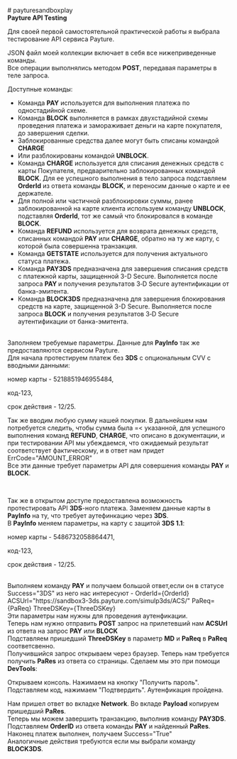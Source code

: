 <p># payturesandboxplay<br /><strong>Payture API Testing</strong> </p>
<p dir="auto">Для своей первой самостоятельной практической работы я выбрала тестирование API сервиса Payture.&nbsp;</p>
<p dir="auto">JSON файл моей коллекции включает в себя все нижеприведенные команды.<br />Все операции выполнялись методом&nbsp;<strong>POST</strong>, передавая параметры в теле запроса.</p>
<p>Доступные команды:</p>
<ul>
<li>Команда <strong>PAY</strong> используется для выполнения платежа по одностадийной схеме.</li>
<li>Команда <strong>BLOCK</strong> выполняется в рамках двухстадийной схемы проведения платежа и замораживает деньги на карте покупателя, до завершения сделки.</li>
<li>Заблокированные средства далее могут быть списаны командой <strong>CHARGE</strong></li>
<li>Или разблокированы командой <strong>UNBLOCK</strong>.</li>
<li>Команда <strong>CHARGE</strong> используется для списания денежных средств с карты Покупателя, предварительно заблокированных командой <strong>BLOCK</strong>. Для ее успешного выполнения в тело запроса подставляем <strong>OrderId</strong> из ответа команды <strong>BLOCK</strong>, и переносим данные о карте и ее держателе.</li>
<li>Для полной или частичной разблокировки суммы, ранее заблокированной на карте клиента используем команду <strong>UNBLOCK</strong>, подставляя <strong>OrderId</strong>, тот же самый что блокировался в команде <strong>BLOCK</strong>.</li>
<li>Команда <strong>REFUND</strong> используется для возврата денежных средств, списанных командой <strong>PAY</strong> или <strong>CHARGE</strong>, обратно на ту же карту, с которой была совершенна транзакция.</li>
<li>Команда <strong>GETSTATE</strong> используется для получения актуального статуса платежа.</li>
<li>Команда <strong>PAY3DS</strong> предназначена для завершения списания средств с платежной карты, защищенной 3-D Secure. Выполняется после запроса <strong>PAY </strong>и получения результатов&nbsp;3‑D Secure аутентификации от банка-эмитента.</li>
<li>Команда <strong>BLOCK3DS</strong> предназначена для завершения блокирования средств на карте, защищенной 3-D Secure. Выполняется после запроса <strong>BLOCK</strong> и получения результатов&nbsp;3‑D Secure аутентификации&nbsp;от банка-эмитента.</li>
</ul>
<p><br />Заполняем требуемые параметры. Данные для <strong>PayInfo</strong> так же предоставляются сервисом Payture.<br />Для начала протестируем платеж без <strong>3DS</strong> с опциональным CVV с вводными данными:</p>
<p>номер карты - 5218851946955484,</p>
<p>код-123,</p>
<p>срок действия - 12/25.</p>
<p>Так же вводим любую сумму нашей покупки. В дальнейшем нам потребуется следить, чтобы сумма была =&lt; указанной, для успешного выполнения команд <strong>REFUND</strong>, <strong>CHARGE</strong>, что описано в документации, и при тестировании API мы убеждаемся, что ожидаемый результат соответствует фактическому, и в ответ нам придет ErrCode="AMOUNT_ERROR"<br />Все эти данные требует параметры API для совершения команды <strong>PAY</strong> и <strong>BLOCK</strong>.</p>
<p>&nbsp;</p>
<p>Так же в открытом доступе предоставлена возможность протестировать API <strong>3DS</strong>-ного платежа. Заменяем данные карты в <strong>PayInfo</strong> на ту, что требует аутефинкацию через <strong>3DS</strong>.<br />В <strong>PayInfo</strong> меняем параметры, на карту с защитой <strong>3DS 1.1</strong>:</p>
<p>номер карты - 5486732058864471,</p>
<p>код-123,</p>
<p>срок действия - 12/25.</p>
<p><br />Выполняем команду <strong>PAY</strong> и получаем большой ответ,если он в статусе Success="3DS" из него нас интересуют - OrderId={OrderId} ACSUrl="https://sandbox3-3ds.payture.com/simulp3ds/ACS/" PaReq={PaReq} ThreeDSKey={ThreeDSKey}<br />Эти параметры нам нужны для проведения аутенфикации.<br />Теперь нам нужно отправить <strong>POST</strong> запрос на прилетевший нам <strong>ACSUrl</strong> из ответа на запрос <strong>PAY</strong> или <strong>BLOCK</strong><br />Подставляем пришедший <strong>ThreeDSKey</strong> в параметр <strong>MD</strong> и <strong>PaReq</strong> в <strong>PaReq</strong> соответсвенно.<br />Получившийся запрос открываем через браузер. Теперь нам требуется получить <strong>PaRes</strong> из ответа со страницы. Сделаем мы это при помощи <strong>DevTools</strong>:</p>
<p>Открываем консоль. Нажимаем на кнопку "Получить пароль". Подставляем код, нажимаем "Подтвердить". Аутенфикация пройдена.</p>
<p>Нам пришел ответ во вкладке <strong>Network</strong>. Во вкладе <strong>Payload</strong> копируем пришедший <strong>PaRes</strong>.<br />Теперь мы можем завершить транзакцию, выполнив команду <strong>PAY3DS</strong>. Подставляем <strong>OrderID</strong> из ответа команды <strong>PAY</strong> и найденный <strong>PaRes</strong>. Наконец платеж выполнен, получаем Success="True"<br />Аналогичные действия требуются если мы выбрали команду <strong>BLOCK3DS</strong>.</p>
<p>&nbsp;</p>
